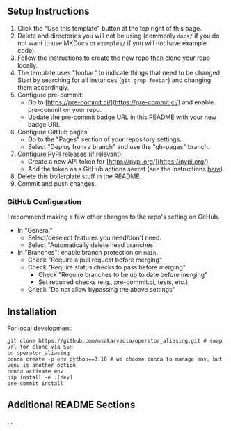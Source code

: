 ## Setup Instructions

1. Click the "Use this template" button at the top right of this page.
2. Delete and directories you will not be using (commonly `docs/` if you do not want to use MKDocs or `examples/` if you will not have example code).
3. Follow the instructions to create the new repo then clone your repo locally.
4. The template uses "foobar" to indicate things that need to be changed.
   Start by searching for all instances (`git grep foobar`) and changing them accordingly.
5. Configure pre-commit:
    - Go to [https://pre-commit.ci/](https://pre-commit.ci/) and enable pre-commit on your repo.
    - Update the pre-commit badge URL in this README with your new badge URL.
6. Configure GitHub pages:
    - Go to the "Pages" section of your repository settings.
    - Select "Deploy from a branch" and use the "gh-pages" branch.
7. Configure PyPI releases (if relevant):
    - Create a new API token for [https://pypi.org/](https://pypi.org/).
    - Add the token as a GitHub actions secret (see the instructions [here](https://github.com/pypa/gh-action-pypi-publish)).
8. Delete this boilerplate stuff in the README.
9. Commit and push changes.

### GitHub Configuration

I recommend making a few other changes to the repo's setting on GitHub.
- In "General"
  - Select/deselect features you need/don't need.
  - Select "Automatically delete head branches
- In "Branches": enable branch protection on `main`.
  - Check "Require a pull request before merging"
  - Check "Require status checks to pass before merging"
    - Check "Require branches to be up to date before merging"
    - Set required checks (e.g., pre-commit.ci, tests, etc.)
  - Check "Do not allow bypassing the above settings"

## Installation


For local development:
```
git clone https://github.com/msakarvadia/operator_aliasing.git # swap url for clone via SSH
cd operator_aliasing
conda create -p env python==3.10 # we choose conda to manage env, but venv is another option
conda activate env
pip install -e .[dev]
pre-commit install
```

## Additional README Sections

...
